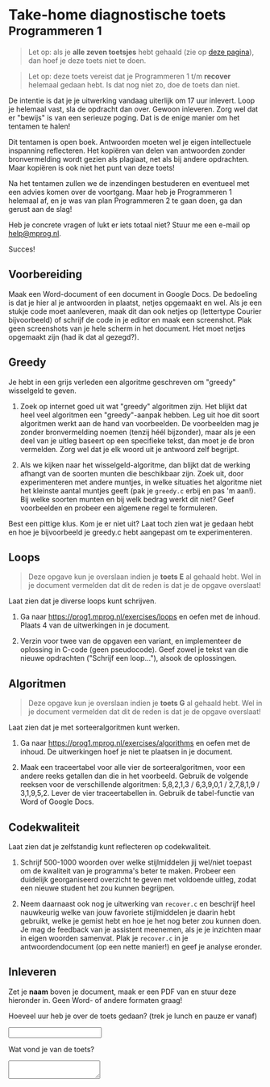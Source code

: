 # Take-home diagnostische toets<br><small>Programmeren 1</small>

> Let op: als je **alle zeven toetsjes** hebt gehaald (zie op [deze pagina](https://prog1.mprog.nl/submissions)), dan hoef je deze toets niet te doen.

> Let op: deze toets vereist dat je Programmeren 1 t/m **recover** helemaal gedaan hebt. Is dat nog niet zo, doe de toets dan niet.

De intentie is dat je je uitwerking vandaag uiterlijk om 17 uur inlevert. Loop je helemaal vast, sla de opdracht dan over. Gewoon inleveren. Zorg wel dat er "bewijs" is van een serieuze poging. Dat is de enige manier om het tentamen te halen!

Dit tentamen is open boek. Antwoorden moeten wel je eigen intellectuele inspanning reflecteren. Het kopiëren van delen van antwoorden zonder bronvermelding wordt gezien als plagiaat, net als bij andere opdrachten. Maar kopiëren is ook niet het punt van deze toets!

Na het tentamen zullen we de inzendingen bestuderen en eventueel met een advies komen over de voortgang. Maar heb je Programmeren 1 helemaal af, en je was van plan Programmeren 2 te gaan doen, ga dan gerust aan de slag!

Heb je concrete vragen of lukt er iets totaal niet? Stuur me een e-mail op <help@mprog.nl>.

Succes!


## Voorbereiding

Maak een Word-document of een document in Google Docs. De bedoeling is dat je hier al je antwoorden in plaatst, netjes opgemaakt en wel. Als je een stukje code moet aanleveren, maak dit dan ook netjes op (lettertype Courier bijvoorbeeld) of schrijf de code in je editor en maak een screenshot. Plak geen screenshots van je hele scherm in het document. Het moet netjes opgemaakt zijn (had ik dat al gezegd?).


## Greedy

Je hebt in een grijs verleden een algoritme geschreven om "greedy" wisselgeld te geven.

1. Zoek op internet goed uit wat "greedy" algoritmen zijn. Het blijkt dat heel veel algoritmen een "greedy"-aanpak hebben. Leg uit hoe dit soort algoritmen werkt aan de hand van voorbeelden. De voorbeelden mag je zonder bronvermelding noemen (tenzij héél bijzonder), maar als je een deel van je uitleg baseert op een specifieke tekst, dan moet je de bron vermelden. Zorg wel dat je elk woord uit je antwoord zelf begrijpt.

2. Als we kijken naar het wisselgeld-algoritme, dan blijkt dat de werking afhangt van de soorten munten die beschikbaar zijn. Zoek uit, door experimenteren met andere muntjes, in welke situaties het algoritme niet het kleinste aantal muntjes geeft  (pak je `greedy.c` erbij en pas 'm aan!). Bij welke soorten munten en bij welk bedrag werkt dit niet? Geef voorbeelden en probeer een algemene regel te formuleren.

Best een pittige klus. Kom je er niet uit? Laat toch zien wat je gedaan hebt en hoe je bijvoorbeeld je greedy.c hebt aangepast om te experimenteren.


## Loops

> Deze opgave kun je overslaan indien je **toets E** al gehaald hebt. Wel in je document vermelden dat dit de reden is dat je de opgave overslaat!

Laat zien dat je diverse loops kunt schrijven. 

1. Ga naar <https://prog1.mprog.nl/exercises/loops> en oefen met de inhoud. Plaats 4 van de uitwerkingen in je document.

2. Verzin voor twee van de opgaven een variant, en implementeer de oplossing in C-code (geen pseudocode). Geef zowel je tekst van die nieuwe opdrachten ("Schrijf een loop..."), alsook de oplossingen.


## Algoritmen

> Deze opgave kun je overslaan indien je **toets G** al gehaald hebt. Wel in je document vermelden dat dit de reden is dat je de opgave overslaat!

Laat zien dat je met sorteeralgoritmen kunt werken.

1. Ga naar <https://prog1.mprog.nl/exercises/algorithms> en oefen met de inhoud. De uitwerkingen hoef je niet te plaatsen in je document.

2. Maak een traceertabel voor alle vier de sorteeralgoritmen, voor een andere reeks getallen dan die in het voorbeeld. Gebruik de volgende reeksen voor de verschillende algoritmen: 5,8,2,1,3 / 6,3,9,0,1 / 2,7,8,1,9 / 3,1,9,5,2. Lever de vier traceertabellen in. Gebruik de tabel-functie van Word of Google Docs.


## Codekwaliteit

Laat zien dat je zelfstandig kunt reflecteren op codekwaliteit. 

1. Schrijf 500-1000 woorden over welke stijlmiddelen jij wel/niet toepast om de kwaliteit van je programma's beter te maken. Probeer een duidelijk georganiseerd overzicht te geven met voldoende uitleg, zodat een nieuwe student het zou kunnen begrijpen.

2. Neem daarnaast ook nog je uitwerking van `recover.c` en beschrijf heel nauwkeurig welke van jouw favoriete stijlmiddelen je daarin hebt gebruikt, welke je gemist hebt en hoe je het nog beter zou kunnen doen. Je mag de feedback van je assistent meenemen, als je je inzichten maar in eigen woorden samenvat.	Plak je `recover.c` in je antwoordendocument (op een nette manier!) en geef je analyse eronder.


## Inleveren

Zet je **naam** boven je document, maak er een PDF van en stuur deze hieronder in. Geen Word- of andere formaten graag!

Hoeveel uur heb je over de toets gedaan? (trek je lunch en pauze er vanaf)

<input type="text" name="form[hoelang]" required>

Wat vond je van de toets?

<textarea name="form[watvond]" required></textarea>
